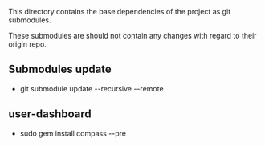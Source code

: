 This directory contains the base dependencies of the project as git submodules.

These submodules are should not contain any changes with regard to their origin repo.

## Submodules update

* git submodule update --recursive --remote

## user-dashboard

* sudo gem install compass --pre
